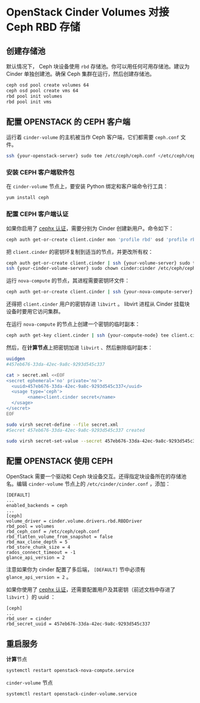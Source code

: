 # OpenStack Cinder Volumes 对接 Ceph RBD 存储

## 创建存储池

默认情况下， Ceph 块设备使用 `rbd` 存储池。你可以用任何可用存储池。建议为 Cinder 单独创建池。确保 Ceph 集群在运行，然后创建存储池。

```bash
ceph osd pool create volumes 64
ceph osd pool create vms 64
rbd pool init volumes
rbd pool init vms
```

## 配置 OPENSTACK 的 CEPH 客户端

运行着 `cinder-volume` 的主机被当作 Ceph 客户端，它们都需要 `ceph.conf` 文件。

```bash
ssh {your-openstack-server} sudo tee /etc/ceph/ceph.conf </etc/ceph/ceph.conf
```

### 安装 CEPH 客户端软件包

在 `cinder-volume` 节点上，要安装 Python 绑定和客户端命令行工具：

```bash
yum install ceph
```

### 配置 CEPH 客户端认证

如果你启用了 [cephx 认证](http://docs.ceph.org.cn/rados/operations/authentication)，需要分别为 Cinder 创建新用户。命令如下：

```bash
ceph auth get-or-create client.cinder mon 'profile rbd' osd 'profile rbd pool=volumes, profile rbd pool=vms, profile rbd-read-only pool=images'
```

把 `client.cinder` 的密钥环复制到适当的节点，并更改所有权：

```bash
ceph auth get-or-create client.cinder | ssh {your-volume-server} sudo tee /etc/ceph/ceph.client.cinder.keyring
ssh {your-cinder-volume-server} sudo chown cinder:cinder /etc/ceph/ceph.client.cinder.keyring
```

运行 `nova-compute` 的节点，其进程需要密钥环文件：

```bash
ceph auth get-or-create client.cinder | ssh {your-nova-compute-server} sudo tee /etc/ceph/ceph.client.cinder.keyring
```

还得把 `client.cinder` 用户的密钥存进 `libvirt` 。 libvirt 进程从 Cinder 挂载块设备时要用它访问集群。

在运行 `nova-compute` 的节点上创建一个密钥的临时副本：

```bash
ceph auth get-key client.cinder | ssh {your-compute-node} tee client.cinder.key
```

然后，在**计算节点**上把密钥加进 `libvirt` 、然后删除临时副本：

```bash
uuidgen
#457eb676-33da-42ec-9a8c-9293d545c337

cat > secret.xml <<EOF
<secret ephemeral='no' private='no'>
  <uuid>457eb676-33da-42ec-9a8c-9293d545c337</uuid>
  <usage type='ceph'>
        <name>client.cinder secret</name>
  </usage>
</secret>
EOF

sudo virsh secret-define --file secret.xml
#Secret 457eb676-33da-42ec-9a8c-9293d545c337 created

sudo virsh secret-set-value --secret 457eb676-33da-42ec-9a8c-9293d545c337 --base64 $(cat client.cinder.key) && rm client.cinder.key secret.xml
```

## 配置 OPENSTACK 使用 CEPH

OpenStack 需要一个驱动和 Ceph 块设备交互。还得指定块设备所在的存储池名。编辑 `cinder-volume` 节点上的 `/etc/cinder/cinder.conf` ，添加：

```properties
[DEFAULT]
...
enabled_backends = ceph
...
[ceph]
volume_driver = cinder.volume.drivers.rbd.RBDDriver
rbd_pool = volumes
rbd_ceph_conf = /etc/ceph/ceph.conf
rbd_flatten_volume_from_snapshot = false
rbd_max_clone_depth = 5
rbd_store_chunk_size = 4
rados_connect_timeout = -1
glance_api_version = 2
```

注意如果你为 cinder 配置了多后端， `[DEFAULT]` 节中必须有 `glance_api_version = 2` 。

如果你使用了 [cephx 认证](http://docs.ceph.org.cn/rados/operations/authentication)，还需要配置用户及其密钥（前述文档中存进了 `libvirt` ）的 uuid ：

```properties
[ceph]
...
rbd_user = cinder
rbd_secret_uuid = 457eb676-33da-42ec-9a8c-9293d545c337
```

## 重启服务

**计算**节点

```bash
systemctl restart openstack-nova-compute.service
```

`cinder-volume` 节点

```bash
systemctl restart openstack-cinder-volume.service
```
